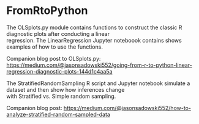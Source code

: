 # FromRtoPython
The OLSplots.py module contains functions to construct the classic R diagnostic plots after conducting a linear  
regression. The LinearRegression Jupyter noteboook contains shows examples of how to use the functions.
  
Companion blog post to OLSplots.py:  
https://medium.com/@jasonsadowski552/going-from-r-to-python-linear-regression-diagnostic-plots-144d1c4aa5a
  
  
The StratifiedRandomSampling R script and Jupyter notebook simulate a dataset and then show how inferences change  
with Stratified vs. Simple random sampling.  
  
Companion blog post: https://medium.com/@jasonsadowski552/how-to-analyze-stratified-random-sampled-data
